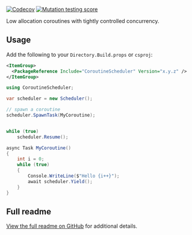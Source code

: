 [![Codecov][codecov-badge]][codecov-link] [![Mutation testing score][mutation-testing-badge]][mutation-testing-link]

Low allocation coroutines with tightly controlled concurrency.

## Usage

Add the following to your `Directory.Build.props` or `csproj`:

```xml
<ItemGroup>
  <PackageReference Include="CoroutineScheduler" Version="x.y.z" />
</ItemGroup>
```

```csharp
using CoroutineScheduler;

var scheduler = new Scheduler();

// spawn a coroutine
scheduler.SpawnTask(MyCoroutine);


while (true)
    scheduler.Resume();

async Task MyCoroutine()
{
    int i = 0;
    while (true)
    {
        Console.WriteLine($"Hello {i++}");
        await scheduler.Yield();
    }
}
```

## Full readme

[View the full readme on GitHub][full-readme] for additional details.


[full-readme]: https://github.com/AshleighAdams/CoroutineScheduler/blob/master/README.md
[codecov-badge]: https://codecov.io/gh/AshleighAdams/CoroutineScheduler/branch/master/graph/badge.svg?token=ZE1ITHB3U3
[codecov-link]: https://codecov.io/gh/AshleighAdams/CoroutineScheduler
[mutation-testing-badge]: https://img.shields.io/endpoint?style=flat&url=https%3A%2F%2Fbadge-api.stryker-mutator.io%2Fgithub.com%2FAshleighAdams%2FCoroutineScheduler%2Fmaster
[mutation-testing-link]: https://dashboard.stryker-mutator.io/reports/github.com/AshleighAdams/CoroutineScheduler/master
